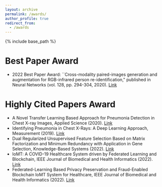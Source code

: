 ```yaml
---
layout: archive
permalink: /awards/
author_profile: true
redirect_from:
  - /awards
---
```


{% include base_path %}

Best Paper Award
======
* 2022 Best Paper Award: ``Cross-modality paired-images generation and augmentation for RGB-infrared person re-identification," published in Neural Networks (vol. 128, pp. 294-304, 2020). [Link](https://www.sciencedirect.com/journal/neural-networks/about/awards#announcement-of-the-neural-networks-2022-best-paper-award)


Highly Cited Papers Award
======
* A Novel Transfer Learning Based Approach for Pneumonia Detection in Chest X-ray Images, Applied Science (2020). [Link](https://www.webofscience.com/wos/woscc/full-record/WOS:000522540400135)
* Identifying Pneumonia in Chest X-Rays: A Deep Learning Approach, Measurement (2019). [Link](https://www.webofscience.com/wos/woscc/full-record/WOS:000474703500053)
* Dual Regularized Unsupervised Feature Selection Based on Matrix Factorization and Minimum Redundancy with Application in Gene Selection,  Knowledge-Based Systems (2022). [Link](https://www.webofscience.com/wos/woscc/full-record/WOS:000886539600011)
* IoMT: A COVID-19 Healthcare System driven by Federated Learning and Blockchain, IEEE Journal of Biomedical and Health Informatics (2022). [Link](https://www.webofscience.com/wos/woscc/full-record/WOS:000965833400001)
* Federated-Learning Based Privacy Preservation and Fraud-Enabled Blockchain IoMT System for Healthcare, IEEE Journal of Biomedical and Health Informatics (2022). [Link](https://www.webofscience.com/wos/woscc/full-record/WOS:000967038100001)
  
